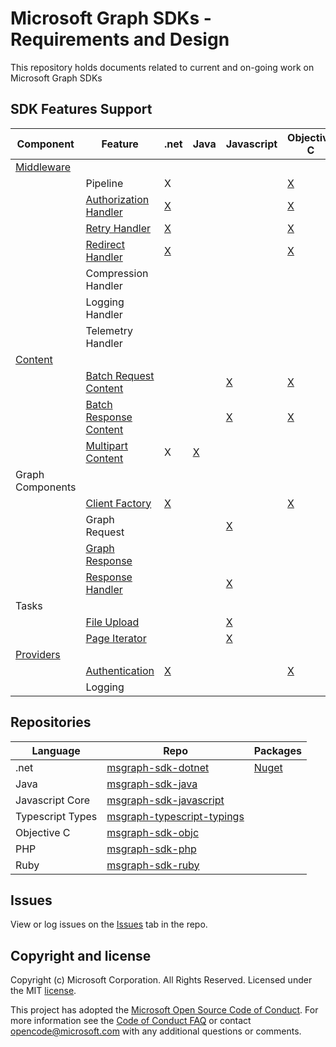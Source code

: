 # Microsoft Graph SDKs - Requirements and Design

This repository holds documents related to current and on-going work on Microsoft Graph SDKs

## SDK Features Support 

| Component |Feature| .net | Java | Javascript | Objective C | PHP | Ruby | Python | Go | Powershell |
|--|--|--|--|--|--|--|--|--|--|--|
|[Middleware](middleware/middleware.md)
| | Pipeline                |X| | |[X][objc_middleware]|||
| | [Authorization Handler](middleware/AuthorizationHandler.md)   |[X][dotnet_authhandler] | | |[X][objc_authhandler] | | |
| | [Retry Handler](middleware/RetryHandler.md)              |[X][dotnet_retryhandler]| | |[X][objc_redirecthandler]| | |
| | [Redirect Handler](middleware/RedirectHandler.md)        |[X][dotnet_redirecthandler]| | |[X][objc_retryhandler] | | |
| | Compression Handler | | | | | | |
| | Logging Handler | | | | | | |
| | Telemetry Handler | | | | | | |
| [Content](content/ContentArchitecturalConstraints.md)       
|| [Batch Request Content](content/BatchRequestContent.md)     | | |[X][javascript_batchrequestcontent]|[X][objc_batchrequestcontent] | | |
|| [Batch Response Content](content/BatchResponseContent.md)   | | |[X][javascript_batchresponsecontent] |[X][objc_batchresponsecontent] | | |
|| [Multipart Content](content/MultipartContent.md)            |X|[X][java_multipartcontent]| | | | |
| Graph Components 
|| [Client Factory](GraphClientFactory.md)           |[X][dotnet_clientfactory]| | |[X][objc_graphclientfactory]| | |
|| Graph Request                                     | | |[X][javascript_graphrequest]| | | |
|| [Graph Response](GraphResponse.md)                | | | | | | |
|| [Response Handler](responseHandler.md) | | |[X][javascript_responsehandler]||||
| Tasks
|| [File Upload](FileUploadTask.md)                | | |[X][javascript_fileuploadtask] | | | |
|| [Page Iterator](PageIteratorTask.md)            | | |[X][javascript_pageiteratortask] | | | |
| [Providers](providers.md)
|| [Authentication](providers/AuthenticationProvider.md)              |[X][dotnet_authprovider]| | |[X][objc_authprovider] | | |
|| Logging                     | | | | | | |

## Repositories

|Language| Repo | Packages |
|--|--|--|
|.net|[msgraph-sdk-dotnet](https://github.com/microsoftgraph/msgraph-sdk-dotnet)|[Nuget](https://www.nuget.org/packages/Microsoft.Graph/)|
|Java|[msgraph-sdk-java](https://github.com/microsoftgraph/msgraph-sdk-java)||
|Javascript Core|[msgraph-sdk-javascript](https://github.com/microsoftgraph/msgraph-sdk-javascript)||
|Typescript Types|[msgraph-typescript-typings](https://github.com/microsoftgraph/msgraph-typescript-typings)||
|Objective C|[msgraph-sdk-objc](https://github.com/microsoftgraph/msgraph-sdk-objc)||
|PHP|[msgraph-sdk-php](https://github.com/microsoftgraph/msgraph-sdk-php)|
|Ruby|[msgraph-sdk-ruby](https://github.com/microsoftgraph/msgraph-sdk-ruby)|


## Issues

View or log issues on the [Issues](https://github.com/microsoftgraph/msgraph-sdk-design/issues) tab in the repo.

## Copyright and license

Copyright (c) Microsoft Corporation. All Rights Reserved. Licensed under the MIT [license](LICENSE).

This project has adopted the [Microsoft Open Source Code of Conduct](https://opensource.microsoft.com/codeofconduct/). For more information see the [Code of Conduct FAQ](https://opensource.microsoft.com/codeofconduct/faq/) or contact [opencode@microsoft.com](mailto:opencode@microsoft.com) with any additional questions or comments.


[objc_middleware]: https://github.com/microsoftgraph/msgraph-sdk-objc/blob/master/MSGraphCoreSDK/MSGraphCoreSDK/Middleware/Protocols/MSGraphMiddleware.h
[objc_authprovider]:https://github.com/microsoftgraph/msgraph-sdk-objc-auth
[objc_authhandler]: https://github.com/microsoftgraph/msgraph-sdk-objc/blob/master/MSGraphCoreSDK/MSGraphCoreSDK/Middleware/Implementations/Authentication/MSAuthenticationHandler.h
[objc_retryhandler]: https://github.com/microsoftgraph/msgraph-sdk-objc/tree/master/MSGraphCoreSDK/MSGraphCoreSDK/Middleware/Implementations/RetryHandler
[objc_redirecthandler]: https://github.com/microsoftgraph/msgraph-sdk-objc/tree/master/MSGraphCoreSDK/MSGraphCoreSDK/Middleware/Implementations/RedirectHandler
[objc_batchrequestcontent]: https://github.com/microsoftgraph/msgraph-sdk-objc/blob/master/MSGraphCoreSDK/MSGraphCoreSDK/GraphContent/BatchContent/MSBatchRequestContent.h
[objc_batchresponsecontent]: https://github.com/microsoftgraph/msgraph-sdk-objc/blob/master/MSGraphCoreSDK/MSGraphCoreSDK/GraphContent/BatchContent/MSBatchResponseContent.h
[objc_graphclientfactory]: https://github.com/microsoftgraph/msgraph-sdk-objc/blob/master/MSGraphCoreSDK/MSGraphCoreSDK/HTTPClient/MSClientFactory.h
[dotnet_authprovider]: https://github.com/microsoftgraph/msgraph-sdk-dotnet-auth
[dotnet_retryhandler]: https://github.com/microsoftgraph/msgraph-sdk-dotnet/blob/dev/src/Microsoft.Graph.Core/Requests/RetryHandler.cs
[dotnet_redirecthandler]: https://github.com/microsoftgraph/msgraph-sdk-dotnet/blob/dev/src/Microsoft.Graph.Core/Requests/RedirectHandler.cs
[dotnet_authhandler]: https://github.com/microsoftgraph/msgraph-sdk-dotnet/blob/dev/src/Microsoft.Graph.Core/Requests/AuthenticationHandler.cs
[javascript_graphrequest]: https://github.com/microsoftgraph/msgraph-sdk-javascript/blob/dev/src/GraphRequest.ts
[javascript_responsehandler]: https://github.com/microsoftgraph/msgraph-sdk-javascript/blob/dev/src/ResponseHandler.ts
[javascript_batchrequestcontent]: https://github.com/microsoftgraph/msgraph-sdk-javascript/blob/dev/src/content/BatchRequestContent.ts
[javascript_batchresponsecontent]: https://github.com/microsoftgraph/msgraph-sdk-javascript/blob/dev/src/content/BatchResponseContent.ts
[javascript_fileuploadtask]: https://github.com/microsoftgraph/msgraph-sdk-javascript/blob/dev/src/tasks/LargeFileUploadTask.ts
[javascript_pageiteratortask]: https://github.com/microsoftgraph/msgraph-sdk-javascript/blob/dev/src/tasks/PageIterator.ts
[dotnet_clientfactory]: https://github.com/microsoftgraph/msgraph-sdk-dotnet/blob/dev/src/Microsoft.Graph.Core/Requests/GraphClientFactory.cs
[java_multipartcontent]: https://github.com/microsoftgraph/msgraph-sdk-java/blob/dev/src/main/java/com/microsoft/graph/models/extensions/Multipart.java
